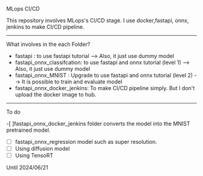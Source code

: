 MLops CI/CD 

This repository involves MLops's CI/CD stage.
I use docker,fastapi, onnx, jenkins to make CI/CD pipeline. 

-----------------------------------------------------------
What involves in the each Folder?

- fastapi : to use fastapi tutorial  --> Also, it just use dummy model
- fastapi_onnx_classifcation: to use fastapi and onnx tutorial (level 1) --> Also, it just use dummy model
- fastapi_onnx_MNIST : Upgrade to use fastapi and onnx tutorial (level 2) --> It is possible to train and evaluate model
- fastapi_onnx_docker_jenkins: To make CI/CD pipeline simply. But I don't upload the docker image to hub. 

-----------------------------------------------------------
To do

-[ ]fastapi_onnx_docker_jenkins folder converts the model into the MNIST pretrained model.
-[ ] fastapi_onnx_regression model such as super resolution.
-[ ] Using diffusion model 
-[ ] Using TensoRT

Until 2024/06/21